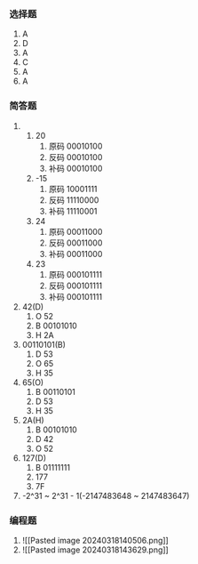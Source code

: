 ### 选择题
1. A
2. D
3. A
4. C
5. A
6. A
### 简答题
1. 
	1. 20
		1. 原码 00010100
		2. 反码 00010100
		3. 补码 00010100
	2. -15
		1. 原码 10001111
		2. 反码 11110000
		3. 补码 11110001
	3. 24
		1. 原码 00011000
		2. 反码 00011000
		3. 补码 00011000
	4. 23
		1. 原码 000101111
		2. 反码 000101111
		3. 补码 000101111
2.  42(D)
	1. O 52
	2. B 00101010
	3. H 2A
3.  00110101(B)
	1. D 53
	2. O 65
	3. H 35
4.  65(O)
	1. B 00110101
	2. D 53
	3. H 35
5. 2A(H)
	1. B 00101010
	2. D 42
	3. O 52
6. 127(D)
	1. B 01111111
	2. 177
	3. 7F
7. -2^31 ~ 2^31 - 1(-2147483648 ~ 2147483647)

### 编程题
1. ![[Pasted image 20240318140506.png]]
2. ![[Pasted image 20240318143629.png]]